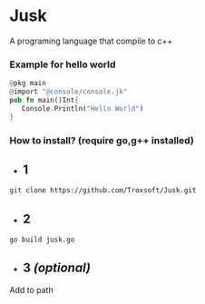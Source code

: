 # Jusk
A programing language that compile to c++

### Example for hello world
```rs
@pkg main
@import "@console/console.jk"
pub fn main()Int{
   Console.Println("Hello World")
}
```
### How to install? (require go,g++ installed)
- ## 1 
```bash
git clone https://github.com/Troxsoft/Jusk.git
```
- ## 2
```bash
go build jusk.go
```
- ## 3 *(optional)*
Add to path
